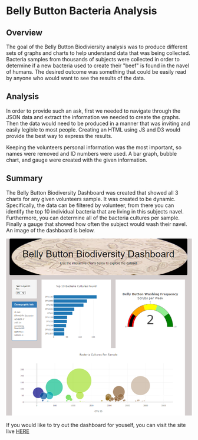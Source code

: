 # Belly Button Bacteria Analysis

## Overview

The goal of the Belly Button Biodiviersity analysis was to produce different sets of graphs and charts to help understand data that was being collected. Bacteria samples from thousands of subjects were collected in order to determine if a new bacteria used to create their "beef" is found in the navel of humans. The desired outcome was something that could be easily read by anyone who would want to see the results of the data. 

## Analysis

In order to provide such an ask, first we needed to navigate through the JSON data and extract the information we needed to create the graphs. Then the data would need to be produced in a manner that was inviting and easily legible to most people. Creating an HTML using JS and D3 would provide the best way to express the results.

Keeping the volunteers personal information was the most important, so names were removed and ID numbers were used. A bar graph, bubble chart, and gauge were created with the given information. 

## Summary

The Belly Button Biodiversity Dashboard was created that showed all 3 charts for any given volunteers sample. It was created to be dynamic. Specifically, the data can be filtered by volunteer, from there you can identify the top 10 individual bacteria that are living in this subjects navel. Furthermore, you can determine all of the bacteria cultures per sample. Finally a gauge that showed how often the subject would wash their navel. An image of the dashboard is below.

![dashboard](static/images/dashboard.png)

If you would like to try out the dashboard for youself, you can visit the site live [HERE](https://kmomolina.github.io/Belly_Button_Plotly/)